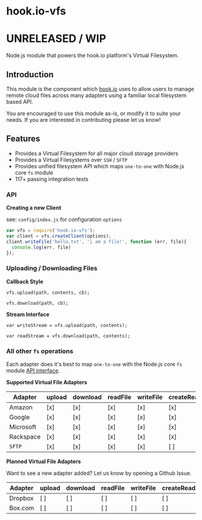 # hook.io-vfs

# UNRELEASED / WIP

Node.js module that powers the hook.io platform's Virtual Filesystem.

## Introduction

This module is the component which [hook.io](http://hook.io) uses to allow users to manage remote cloud files across many adapters using a familiar local filesystem based API.

You are encouraged to use this module as-is, or modify it to suite your needs. If you are interested in contributing please let us know!

## Features

 - Provides a Virtual Filesystem for all major cloud storage providers
 - Provides a Virtual Filesystems over `SSH` / `SFTP`
 - Provides unified filesystem API which maps `one-to-one` with Node.js core `fs` module
 - 117+ passing integration tests

### API

**Creating a new Client**

see: `config/index.js` for configuration `options`

```js
var vfs = require('hook.io-vfs');
var client = vfs.createClient(options);
client.writeFile('hello.txt', 'i am a file!', function (err, file){
  console.log(err, file)
});
```

### Uploading / Downloading Files

**Callback Style**

`vfs.upload(path, contents, cb);`

`vfs.download(path, cb);`

**Stream Interface**

`var writeStream = vfs.upload(path, contents);`

`var readStream = vfs.download(path, contents);`



### All other `fs` operations

Each adapter does it's best to map `one-to-one` with the Node.js core `fs` module [API interface](https://nodejs.org/api/fs.html).

**Supported Virtual File Adapters**

Adapter | upload | download | readFile | writeFile | createReadStream | createWriteStream | readdir | removeFile | stat
--- | --- | --- | --- | --- | --- | --- | --- | --- | ---
Amazon | [x] | [x]| [x]| [x] | [x] | [x]| [x] | [x] | [x] 
Google | [x] | [x]| [x]| [x] | [x] | [x]| [x] | [x] | [x] 
Microsoft | [x] | [x]| [x]| [x] | [x] | [x]| [x] | [x] | [x] 
Rackspace | [x] | [x]| [x]| [x] | [x] | [x]| [x] | [x] | [x] 
`SFTP` | [x] | [x]| [x]| [x] | [ ] | [ ]| [x] | [x] | [x] 

**Planned Virtual File Adapters**

Want to see a new adapter added? Let us know by opening a Github Issue.

Adapter | upload | download | readFile | writeFile | createReadStream | createWriteStream | readdir | removeFile | stat
--- | --- | --- | --- | --- | --- | --- | --- | --- | ---
Dropbox | [ ] | [ ]| [ ]| [ ] | [ ] | [ ]| [ ] | [ ] | [ ] 
Box.com | [ ] | [ ]| [ ]| [ ] | [ ] | [ ]| [ ] | [ ] | [ ] 


